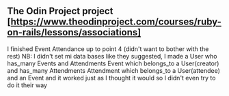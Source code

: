The Odin Project project
[https://www.theodinproject.com/courses/ruby-on-rails/lessons/associations]
---------------------------------------------------------------------------
I finished Event Attendance up to point 4 (didn't want to bother with the rest)
NB: I didn't set mi data bases like they suggested,
I made a User who has_many Events and Attendments
         Event which belongs_to a User(creator) and has_many Attendments
         Attendment which belongs_to a User(attendee) and an Event
and it worked just as I thought it would so I didn't even try to do it their way

